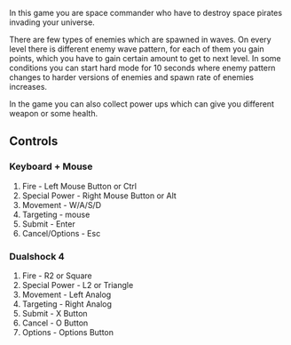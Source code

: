In this game you are space commander who have to destroy space pirates invading your universe.

There are few types of enemies which are spawned in waves. On every level there is different enemy wave pattern, for each of them you gain points, which you have to gain certain amount to get to next level. In some conditions you can start hard mode for 10 seconds where enemy pattern changes to harder versions of enemies and spawn rate of enemies increases.

In the game you can also collect power ups which can give you different weapon or some health.

## Controls

### Keyboard + Mouse

1. Fire - Left Mouse Button or Ctrl
2. Special Power - Right Mouse Button or Alt
3. Movement - W/A/S/D
4. Targeting - mouse
5. Submit - Enter
6. Cancel/Options - Esc

### Dualshock 4
1. Fire - R2 or Square
2. Special Power - L2 or Triangle
3. Movement - Left Analog
4. Targeting - Right Analog
5. Submit - X Button
6. Cancel - O Button
7. Options - Options Button
